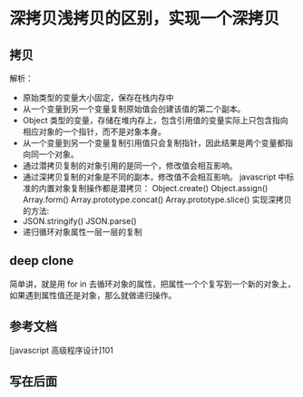 # 深拷贝浅拷贝的区别，实现一个深拷贝

## 拷贝

解析：

- 原始类型的变量大小固定，保存在栈内存中
- 从一个变量到另一个变量复制原始值会创建该值的第二个副本。
- Object 类型的变量，存储在堆内存上，包含引用值的变量实际上只包含指向相应对象的一个指针，而不是对象本身。
- 从一个变量到另一个变量复制引用值只会复制指针，因此结果是两个变量都指向同一个对象。
- 通过潜拷贝复制的对象引用的是同一个，修改值会相互影响。
- 通过深拷贝复制的对象是不同的副本，修改值不会相互影响。
  javascript 中标准的内置对象复制操作都是潜拷贝：
  Object.create() Object.assign()
  Array.form() Array.prototype.concat() Array.prototype.slice()
  实现深拷贝的方法:
- JSON.stringify() JSON.parse()
- 递归循环对象属性一层一层的复制

## deep clone

简单讲，就是用 for in 去循环对象的属性，把属性一个个复写到一个新的对象上，如果遇到属性值还是对象，那么就做递归操作。

## 参考文档

[javascript 高级程序设计]101

## 写在后面
